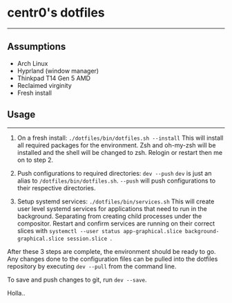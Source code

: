 # centr0's dotfiles

---

## Assumptions

- Arch Linux
- Hyprland (window manager)
- Thinkpad T14 Gen 5 AMD
- Reclaimed virginity
- Fresh install

## Usage

---

1. On a fresh install:
`./dotfiles/bin/dotfiles.sh --install`
This will install all required packages for the environment. Zsh and oh-my-zsh will be installed and the shell will be changed to zsh.
Relogin or restart then me on to step 2.

2. Push configurations to required directories:
`dev --push`
`dev` is just an alias to `/dotfiles/bin/dotfiles.sh`. `--push` will push configurations to their respective directories.

3. Setup systemd services:
`./dotfiles/bin/services.sh`
This will create user level systemd services for applications that need to run in the background. Separating from creating child processes under the compositor.
Restart and confirm services are running on their correct slices with `systemctl --user status app-graphical.slice background-graphical.slice session.slice
`.

After these 3 steps are complete, the environment should be ready to go. Any changes done to the configuration files can be pulled into the dotfiles repository by executing `dev --pull` from the command line.

To save and push changes to git, run `dev --save`.

Holla..
